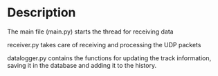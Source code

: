 # Description

The main file (main.py) starts the thread for receiving data

receiver.py takes care of receiving and processing the UDP packets

datalogger.py contains the functions for updating the track information, saving it in the database and adding it to the history.